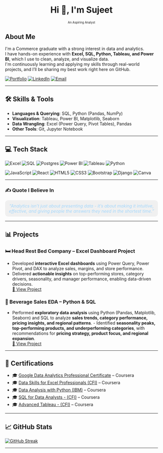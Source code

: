 <div align="center">
  <h1>Hi 👋, I'm Sujeet</h1>
  <p style="margin-top:0;"><small><small>An Aspiring Analyst</small></small></p>
</div>

## About Me 
I'm a Commerce graduate with a strong interest in data and analytics.  
I have hands-on experience with **Excel, SQL, Python, Tableau, and Power BI**, which I use to clean, analyze, and visualize data.  
I'm continuously learning and applying my skills through real-world projects, and I’ll be sharing my best work right here on GitHub.  

[![Portfolio](https://img.shields.io/badge/Portfolio-000000?logo=google-chrome&logoColor=white)](https://your-portfolio-link.com)
[![LinkedIn](https://img.shields.io/badge/LinkedIn-%230077B5.svg?logo=linkedin&logoColor=white)](https://www.linkedin.com/in/sujit10x12/)
[![Email](https://img.shields.io/badge/Email-D14836?logo=gmail&logoColor=white)](mailto:sujit10x12@gmail.com)

---

## 🛠️ Skills & Tools  
- **Languages & Querying**: SQL, Python (Pandas, NumPy)  
- **Visualization**: Tableau, Power BI, Matplotlib, Seaborn  
- **Data Wrangling**: Excel (Power Query, Pivot Tables), Pandas  
- **Other Tools**: Git, Jupyter Notebook  

---

## 💻 Tech Stack  

![Excel](https://img.shields.io/badge/Microsoft_Excel-217346?style=for-the-badge&logo=microsoft-excel&logoColor=white) 
![SQL](https://img.shields.io/badge/SQL-025E8C?style=for-the-badge&logo=postgresql&logoColor=white)
![Postgres](https://img.shields.io/badge/postgres-%23316192.svg?style=for-the-badge&logo=postgresql&logoColor=white) 
![Power BI](https://img.shields.io/badge/Power_BI-F2C811?style=for-the-badge&logo=powerbi&logoColor=black) 
![Tableau](https://img.shields.io/badge/Tableau-123e57?style=for-the-badge&logo=tableau&logoColor=white) 
![Python](https://img.shields.io/badge/python-3670A0?style=for-the-badge&logo=python&logoColor=ffdd54) 

![JavaScript](https://img.shields.io/badge/javascript-%23323330.svg?style=for-the-badge&logo=javascript&logoColor=%23F7DF1E) 
![React](https://img.shields.io/badge/react-%2320232a.svg?style=for-the-badge&logo=react&logoColor=%2361DAFB) 
![HTML5](https://img.shields.io/badge/html5-%23E34F26.svg?style=for-the-badge&logo=html5&logoColor=white) 
![CSS3](https://img.shields.io/badge/css3-%231572B6.svg?style=for-the-badge&logo=css3&logoColor=white) 
![Bootstrap](https://img.shields.io/badge/bootstrap-%238511FA.svg?style=for-the-badge&logo=bootstrap&logoColor=white)
![Django](https://img.shields.io/badge/django-%23092E20.svg?style=for-the-badge&logo=django&logoColor=white)
![Canva](https://img.shields.io/badge/Canva-%2300C4CC.svg?style=for-the-badge&logo=Canva&logoColor=white)



---

### ✍️ Quote I Believe In 

<!--  
  <p align="center">
    <img src="https://github.com/sujit10x12/assets/blob/main/analytics-quote.gif" width="1584" />
  </p>
-->
<p align="center" style="background-color:#f0f0f0; padding:10px; border-radius:10px; color:#A1D6FC;">
  <em>“Analytics isn’t just about presenting data - it’s about making it intuitive, effective, and giving people the answers they need in the shortest time.”</em>
</p>

---

## 📊 Projects  

### 🛏️ Head Rest Bed Company – Excel Dashboard Project  
- Developed **interactive Excel dashboards** using Power Query, Power Pivot, and DAX to analyze sales, margins, and store performance.  
- Delivered **actionable insights** on top-performing stores, category drivers, seasonality, and manager performance, enabling data-driven decisions.  
[🔗 View Project](https://github.com/sujit10x12/excel-sales-dashboard)

### 🧋 Beverage Sales EDA – Python & SQL  
- Performed **exploratory data analysis** using Python (Pandas, Matplotlib, Seaborn) and SQL to analyze **sales trends, category performance, pricing insights, and regional patterns**. - Identified **seasonality peaks, top-performing products, and underperforming categories**, with recommendations for **pricing strategy, product focus, and regional expansion**.  
[🔗 View Project](https://github.com/sujit10x12/beverage-sales-eda)

---

## 📜 Certifications  

- 🎓 [Google Data Analytics Professional Certificate](https://www.coursera.org/account/accomplishments/specialization/certificate/E2D36WMZLM6U) – Coursera
- 🎓 [Data Skills for Excel Professionals (CFI)](https://www.coursera.org/account/accomplishments/specialization/certificate/ILAJLO8GFP1J) – Coursera
- 🎓 [Data Analysis with Python (IBM)](https://www.coursera.org/account/accomplishments/certificate/2U418IFLBBIP) – Coursera
- 🎓 [SQL for Data Analysts - (CFI)](https://www.coursera.org/account/accomplishments/certificate/0JYAB1DOALB1) – Coursera
- 🎓 [Advanced Tableau - (CFI)](https://www.coursera.org/account/accomplishments/specialization/4EG8JSN9SLL4) – Coursera
  
---

## 📈 GitHub Stats

[![GitHub Streak](https://streak-stats.demolab.com/?user=sujit10x12)](https://git.io/streak-stats)

---
